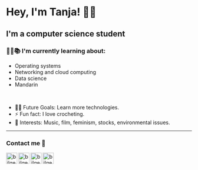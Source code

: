 # Hey, I'm Tanja! :wave::smiley:
## I'm a computer science student  

### 👨‍💻📚 I'm currently learning about:
- Operating systems
- Networking and cloud computing
- Data science
- Mandarin
<br/>

- 💪🏼 Future Goals: Learn more technologies.
- ⚡ Fun fact: I love crocheting.
- 💜 Interests: Music, film, feminism, stocks, environmental issues.
---
### Contact me 📝

[<img align="left" alt="bilgehangecici | LinkedIn" height="30px" src="https://www.flaticon.com/svg/vstatic/svg/725/725289.svg?token=exp=1616712133~hmac=da79fec44a9ef3c84f46f6c5f2c065fd"/>][facebook]
[<img align="left" alt="bilgehangecici | LinkedIn" height="30px" src="https://www.flaticon.com/svg/static/icons/svg/725/725337.svg"/>][linkedin]
[<img align="left" alt="bilgehangecici | Instagram" height="30px" src="https://image.flaticon.com/icons/svg/725/725278.svg" />][instagram]
[<img align="left" alt="bilgehangecici | Spotify" height="30px" src="https://www.flaticon.com/svg/static/icons/svg/725/725281.svg" />][Spotify]


[facebook]: https://www.facebook.com/tanja.aakerholt/
[instagram]: https://www.instagram.com/tanja.aa/
[linkedin]: https://www.linkedin.com/in/tanja-aakerholt/
[Spotify]: https://open.spotify.com/user/tanjaaakerholt?si=cUvM8ljQR8O0B2oN_AykEw

